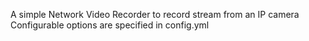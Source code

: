A simple Network Video Recorder to record stream from an IP camera
Configurable options are specified in config.yml